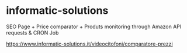 # informatic-solutions
SEO Page + Price comparator + Produts monitoring through Amazon API requests & CRON Job

https://www.informatic-solutions.it/videocitofoni/comparatore-prezzi 
